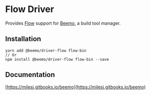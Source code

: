 # Flow Driver

Provides [Flow](https://github.com/facebook/flow) support for
[Beemo](https://github.com/milesj/beemo), a build tool manager.

## Installation

```
yarn add @beemo/driver-flow flow-bin
// Or
npm install @beemo/driver-flow flow-bin --save
```

## Documentation

[https://milesj.gitbooks.io/beemo](https://milesj.gitbooks.io/beemo)
